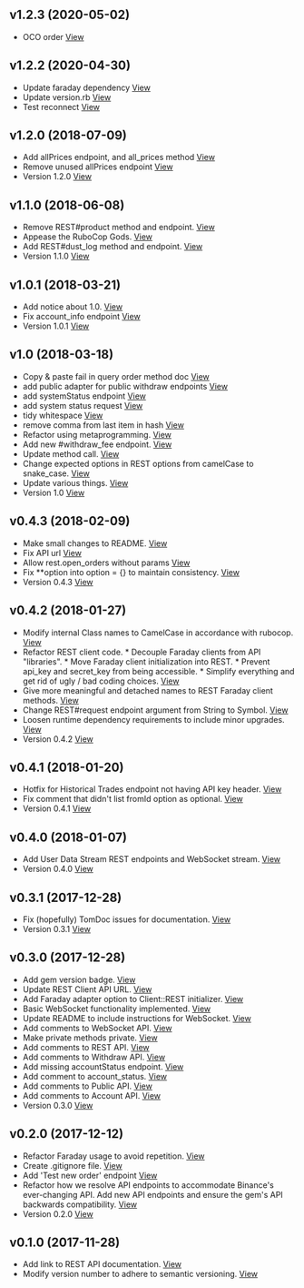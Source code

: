 ## v1.2.3 (2020-05-02)

*  OCO order [View](https://github.com/hackhowtofaq/binance/commits/master/b480e5dcbff9683ac09627aa8b9b08b2ddd2adeb)


## v1.2.2 (2020-04-30)

*  Update faraday dependency [View](https://github.com/hackhowtofaq/binance/commits/master/9e68633254b0519b258cda32a63cbb57b2bec88e)
*  Update version.rb [View](https://github.com/hackhowtofaq/binance/commits/master/17aba6f1c28dc012c9ec6298a4d2e383a114087e)
*  Test reconnect [View](https://github.com/hackhowtofaq/binance/commits/master/2a038689cf002f259ef577d814d696cf3335063c)


## v1.2.0 (2018-07-09)

*  Add allPrices endpoint, and all_prices method [View](https://github.com/hackhowtofaq/binance/commits/master/53410ea16118d56e28b8830f48f795e8688a1b66)
*  Remove unused allPrices endpoint [View](https://github.com/hackhowtofaq/binance/commits/master/e177739734829c7285890ed86152ed67dd077899)
*  Version 1.2.0 [View](https://github.com/hackhowtofaq/binance/commits/master/dcf17359c894cc2891d22f40284a1c7e18163011)


## v1.1.0 (2018-06-08)

*  Remove REST#product method and endpoint. [View](https://github.com/hackhowtofaq/binance/commits/master/be6996a0165b0248110e90a60dc4f192534ac999)
*  Appease the RuboCop Gods. [View](https://github.com/hackhowtofaq/binance/commits/master/5cc73fe8ff78b1c2fd1d140459bb5423abbeaa52)
*  Add REST#dust_log method and endpoint. [View](https://github.com/hackhowtofaq/binance/commits/master/afdd4b914fbaa493306657e2abba4c5528fc7faa)
*  Version 1.1.0 [View](https://github.com/hackhowtofaq/binance/commits/master/f8ce47ccdf7a649094f6e45ab7ecc5a3998c789e)


## v1.0.1 (2018-03-21)

*  Add notice about 1.0. [View](https://github.com/hackhowtofaq/binance/commits/master/a521d6580086d2216c99dafac467302a333736a6)
*  Fix account_info endpoint [View](https://github.com/hackhowtofaq/binance/commits/master/4bdc9d1b56529f51f82e12f9dfc14692273c03c1)
*  Version 1.0.1 [View](https://github.com/hackhowtofaq/binance/commits/master/74fcf64794c9ca2c34e0641cd5ebc306744a0852)


## v1.0 (2018-03-18)

*  Copy & paste fail in query order method doc [View](https://github.com/hackhowtofaq/binance/commits/master/bdaa6f5be32bb382d0d2378bafe4a9b053f6fdf8)
*  add public adapter for public withdraw endpoints [View](https://github.com/hackhowtofaq/binance/commits/master/a8c828b4c59092bfa97abd9127d1e7ff7529f04a)
*  add systemStatus endpoint [View](https://github.com/hackhowtofaq/binance/commits/master/1ef034e50e7e28bcc8a8348c404874644edb1400)
*  add system status request [View](https://github.com/hackhowtofaq/binance/commits/master/c8184d749f3067c557cfa2a441a092e41f91de46)
*  tidy whitespace [View](https://github.com/hackhowtofaq/binance/commits/master/0522c2d6f007602d65a4a339581f1b1df63ffc19)
*  remove comma from last item in hash [View](https://github.com/hackhowtofaq/binance/commits/master/bb5a62e24a25b927e2a3cb633983d7c79b1165b5)
*  Refactor using metaprogramming. [View](https://github.com/hackhowtofaq/binance/commits/master/b0795eb9fdb12e632d87ae750bf77edb27983215)
*  Add new #withdraw_fee endpoint. [View](https://github.com/hackhowtofaq/binance/commits/master/b5d16bb4ebd75981e2e1bcc1c55c7d3053276921)
*  Update method call. [View](https://github.com/hackhowtofaq/binance/commits/master/6fb551f8f06e71919f9fb18126a0b614ca66ffe9)
*  Change expected options in REST options from camelCase to snake_case. [View](https://github.com/hackhowtofaq/binance/commits/master/110be291276d213af887c93ac6584cf4c9f9d090)
*  Update various things. [View](https://github.com/hackhowtofaq/binance/commits/master/3fe725dfa6598a68db8be6f3b172d76415b4a485)
*  Version 1.0 [View](https://github.com/hackhowtofaq/binance/commits/master/426d4f587c007122f5a1b1ef7ffd61d6672ab9c6)


## v0.4.3 (2018-02-09)

*  Make small changes to README. [View](https://github.com/hackhowtofaq/binance/commits/master/23533bb44bc2e4534950957fc1c7710c5db882f1)
*  Fix API url [View](https://github.com/hackhowtofaq/binance/commits/master/d46e8408cdd2ab9ebcd7ad4004f841916033e4cb)
*  Allow rest.open_orders without params [View](https://github.com/hackhowtofaq/binance/commits/master/3bb9856e154c381987c38e941e1f45c5dc322f5f)
*  Fix **option into option = {} to maintain consistency. [View](https://github.com/hackhowtofaq/binance/commits/master/b49d997aa26c94b81af1f46f095554566c603c41)
*  Version 0.4.3 [View](https://github.com/hackhowtofaq/binance/commits/master/a42985012a4d9eeb22357b8244c4233c6b7b7dba)


## v0.4.2 (2018-01-27)

*  Modify internal Class names to CamelCase in accordance with rubocop. [View](https://github.com/hackhowtofaq/binance/commits/master/099e0051e501366abef502e98adf4ad54d8b8f02)
*  Refactor REST client code. * Decouple Faraday clients from API "libraries". * Move Faraday client initialization into REST. * Prevent api_key and secret_key from being accessible. * Simplify everything and get rid of ugly / bad coding choices. [View](https://github.com/hackhowtofaq/binance/commits/master/c710bb0fa15136d2a6a203196ecac1da3a875961)
*  Give more meaningful and detached names to REST Faraday client methods. [View](https://github.com/hackhowtofaq/binance/commits/master/4d10da616f8ca2cb45734a92c04f6dbf94ef5ad7)
*  Change REST#request endpoint argument from String to Symbol. [View](https://github.com/hackhowtofaq/binance/commits/master/fffeca52868becbf6a0a144091c1d96ee9a4c0a3)
*  Loosen runtime dependency requirements to include minor upgrades. [View](https://github.com/hackhowtofaq/binance/commits/master/0b5d46688b32b9623e2aa9ab3c0e04685372951c)
*  Version 0.4.2 [View](https://github.com/hackhowtofaq/binance/commits/master/8400680c9249aeb3f9ee283f71cbdcfb1491bbe7)


## v0.4.1 (2018-01-20)

*  Hotfix for Historical Trades endpoint not having API key header. [View](https://github.com/hackhowtofaq/binance/commits/master/701a3065d28857122e3ff8458295a41da0e655ff)
*  Fix comment that didn't list fromId option as optional. [View](https://github.com/hackhowtofaq/binance/commits/master/701105f3f67dd16d4126d88f85a87defcb6ff28f)
*  Version 0.4.1 [View](https://github.com/hackhowtofaq/binance/commits/master/f8c1f067c89bca9a2804cdbd397ad0f738834ea1)


## v0.4.0 (2018-01-07)

*  Add User Data Stream REST endpoints and WebSocket stream. [View](https://github.com/hackhowtofaq/binance/commits/master/49faeb284fbd47d6f5154bd8344898ff169af382)
*  Version 0.4.0 [View](https://github.com/hackhowtofaq/binance/commits/master/5a5aa9f34a86674299b03f8669225c76f3d23fb1)


## v0.3.1 (2017-12-28)

*  Fix (hopefully) TomDoc issues for documentation. [View](https://github.com/hackhowtofaq/binance/commits/master/6377e7a74473a9f56e8829052c26a1e29eb7f004)
*  Version 0.3.1 [View](https://github.com/hackhowtofaq/binance/commits/master/844700870cb9df533a5a41e0b77d26aded2edd78)


## v0.3.0 (2017-12-28)

*  Add gem version badge. [View](https://github.com/hackhowtofaq/binance/commits/master/60984d3332d6ffd88783748af06eee26ea7d372e)
*  Update REST Client API URL. [View](https://github.com/hackhowtofaq/binance/commits/master/a2da6a8db3c169f7356b5143def5d9a6431a20b5)
*  Add Faraday adapter option to Client::REST initializer. [View](https://github.com/hackhowtofaq/binance/commits/master/22207287213164e038843740a618c2a88a8241c7)
*  Basic WebSocket functionality implemented. [View](https://github.com/hackhowtofaq/binance/commits/master/edb4161cb5e8d56eff9d929222fe72e7e809d94a)
*  Update README to include instructions for WebSocket. [View](https://github.com/hackhowtofaq/binance/commits/master/6f231fa34baef59984d69720c62e2eff3ec7017a)
*  Add comments to WebSocket API. [View](https://github.com/hackhowtofaq/binance/commits/master/5362b21b090321bea40cd9bbb24926f077281089)
*  Make private methods private. [View](https://github.com/hackhowtofaq/binance/commits/master/18f6c22150613651e8ebc6a77957df0b743a8ac4)
*  Add comments to REST API. [View](https://github.com/hackhowtofaq/binance/commits/master/97ab6ffdfb9a578bec7c42def6197a7b9b083391)
*  Add comments to Withdraw API. [View](https://github.com/hackhowtofaq/binance/commits/master/176f6b621bb98ef4416176703141fab3428e0deb)
*  Add missing accountStatus endpoint. [View](https://github.com/hackhowtofaq/binance/commits/master/7172d93383daca96b0f8460ed347b2dc9451bae5)
*  Add comment to account_status. [View](https://github.com/hackhowtofaq/binance/commits/master/1f0f4121443a25c26440b1defd5a9b933076fbc3)
*  Add comments to Public API. [View](https://github.com/hackhowtofaq/binance/commits/master/367c9b7fe0ff4900618931f65a1c923e652469d3)
*  Add comments to Account API. [View](https://github.com/hackhowtofaq/binance/commits/master/3c0eede310eeef0484273b9696991b8c7f53e438)
*  Version 0.3.0 [View](https://github.com/hackhowtofaq/binance/commits/master/54c3ffa3c455be53bf4a0a6cae86eb3ff0e69c66)


## v0.2.0 (2017-12-12)

*  Refactor Faraday usage to avoid repetition. [View](https://github.com/hackhowtofaq/binance/commits/master/8fcab18ab7591031f4260ec2949a6967d593c254)
*  Create .gitignore file. [View](https://github.com/hackhowtofaq/binance/commits/master/627ba2123d9a6b4d879744915baea0c6c03d6720)
*  Add 'Test new order' endpoint [View](https://github.com/hackhowtofaq/binance/commits/master/9419273ac7ede7ac2f2386734f9db8660b79d81d)
*  Refactor how we resolve API endpoints to accommodate Binance's ever-changing API. Add new API endpoints and ensure the gem's API backwards compatibility. [View](https://github.com/hackhowtofaq/binance/commits/master/8df8deb28580b7bc649c12e1cee2a33195f26056)
*  Version 0.2.0 [View](https://github.com/hackhowtofaq/binance/commits/master/6b56fddfffd58b24582874447c7a0ae7406eacb1)


## v0.1.0 (2017-11-28)

*  Add link to REST API documentation. [View](https://github.com/hackhowtofaq/binance/commits/master/728a02492d5aee5c79270b2ecd46256876e23898)
*  Modify version number to adhere to semantic versioning. [View](https://github.com/hackhowtofaq/binance/commits/master/727bddbe49262064a989e708b2dacbc2a1b67b0a)


